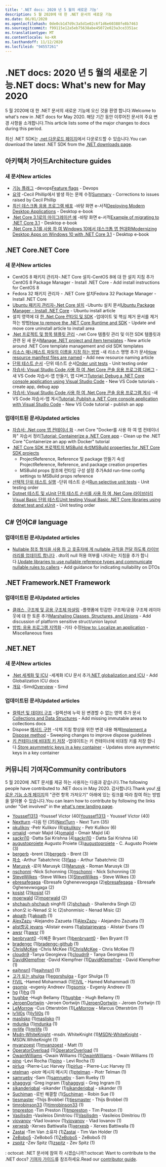 ```yaml
---
title: '.NET docs: 2020 년 5 월의 새로운 기능'
description: 5 월 2020에 대 한 .NET 문서의 새로운 기능
ms.date: 06/01/2020
ms.openlocfilehash: 0de0cb1d7d9c3a5d1e02c6f1d6e60388fe8b7463
ms.sourcegitcommit: f99115e12a5eb75638abe45072e023a3ce3351ac
ms.translationtype: MT
ms.contentlocale: ko-KR
ms.lasthandoff: 11/12/2020
ms.locfileid: "94557261"
---
```

# <a name="net-docs-whats-new-for-may-2020"></a><span data-ttu-id="b1527-103">.NET docs: 2020 년 5 월의 새로운 기능</span><span class="sxs-lookup"><span data-stu-id="b1527-103">.NET docs: What's new for May 2020</span></span>

<span data-ttu-id="b1527-104">5 월 2020에 대 한 .NET 문서의 새로운 기능에 오신 것을 환영 합니다.</span><span class="sxs-lookup"><span data-stu-id="b1527-104">Welcome to what's new in .NET docs for May 2020.</span></span> <span data-ttu-id="b1527-105">해당 기간 동안 이루어진 문서의 주요 변경 사항을 소개합니다.</span><span class="sxs-lookup"><span data-stu-id="b1527-105">This article lists some of the major changes to docs during this period.</span></span>

<span data-ttu-id="b1527-106">최신 .NET SDK는 [.net 다운로드 페이지](https://dotnet.microsoft.com/download)에서 다운로드할 수 있습니다.</span><span class="sxs-lookup"><span data-stu-id="b1527-106">You can download the latest .NET SDK from the [.NET downloads page](https://dotnet.microsoft.com/download).</span></span>

## <a name="architecture-guides"></a><span data-ttu-id="b1527-107">아키텍처 가이드</span><span class="sxs-lookup"><span data-stu-id="b1527-107">Architecture guides</span></span>

### <a name="new-articles"></a><span data-ttu-id="b1527-108">새 문서</span><span class="sxs-lookup"><span data-stu-id="b1527-108">New articles</span></span>

- <span data-ttu-id="b1527-109">[기능 플래그](../architecture/cloud-native/feature-flags.md) -devops</span><span class="sxs-lookup"><span data-stu-id="b1527-109">[Feature flags](../architecture/cloud-native/feature-flags.md) - Devops</span></span>
- <span data-ttu-id="b1527-110">[요약](../architecture/cloud-native/summary.md) -Cecil Phillip에서 발생 하는 문제 수정</span><span class="sxs-lookup"><span data-stu-id="b1527-110">[Summary](../architecture/cloud-native/summary.md) - Corrections to issues raised by Cecil Phillip</span></span>
- <span data-ttu-id="b1527-111">[최신 데스크톱 응용 프로그램 배포](../architecture/modernize-desktop/deploy-modern-applications.md) -바탕 화면 e-서적</span><span class="sxs-lookup"><span data-stu-id="b1527-111">[Deploying Modern Desktop Applications](../architecture/modernize-desktop/deploy-modern-applications.md) - Desktop e-book</span></span>
- <span data-ttu-id="b1527-112">[.Net Core 3.1로의 마이그레이션 예](../architecture/modernize-desktop/example-migration-core.md) -바탕 화면 e-서적</span><span class="sxs-lookup"><span data-stu-id="b1527-112">[Example of migrating to .NET Core 3.1](../architecture/modernize-desktop/example-migration-core.md) - Desktop e-book</span></span>
- <span data-ttu-id="b1527-113">[.Net Core 3.1를 사용 하 여 Windows 10에서 데스크톱 앱 현대화](../architecture/modernize-desktop/index.md)</span><span class="sxs-lookup"><span data-stu-id="b1527-113">[Modernizing Desktop Apps on Windows 10 with .NET Core 3.1](../architecture/modernize-desktop/index.md) - Desktop e-book</span></span>

## <a name="net-core"></a><span data-ttu-id="b1527-114">.NET Core</span><span class="sxs-lookup"><span data-stu-id="b1527-114">.NET Core</span></span>

### <a name="new-articles"></a><span data-ttu-id="b1527-115">새 문서</span><span class="sxs-lookup"><span data-stu-id="b1527-115">New articles</span></span>

- <span data-ttu-id="b1527-116">CentOS 8 패키지 관리자-.NET Core 설치-CentOS 8에 대 한 설치 지침 추가</span><span class="sxs-lookup"><span data-stu-id="b1527-116">CentOS 8 Package Manager - Install .NET Core - Add install instructions for CentOS 8</span></span>
- <span data-ttu-id="b1527-117">Fedora 32 패키지 관리자 - .NET Core 설치</span><span class="sxs-lookup"><span data-stu-id="b1527-117">Fedora 32 Package Manager - Install .NET Core</span></span>
- <span data-ttu-id="b1527-118">[Ubuntu 패키지 관리자-.Net Core 설치](../core/install/linux-ubuntu.md) -Ubuntu 설치 문서</span><span class="sxs-lookup"><span data-stu-id="b1527-118">[Ubuntu Package Manager - Install .NET Core](../core/install/linux-ubuntu.md) - Ubuntu install article</span></span>
- <span data-ttu-id="b1527-119">설치 영역에 대 [한 .Net Core 런타임 및 SDK](../core/install/remove-runtime-sdk-versions.md) -업데이트 및 핵심 제거 문서를 제거 하는 방법</span><span class="sxs-lookup"><span data-stu-id="b1527-119">[How to remove the .NET Core Runtime and SDK](../core/install/remove-runtime-sdk-versions.md) - Update and move core uninstall article to install area</span></span>
- <span data-ttu-id="b1527-120">[.Net 프로젝트 및 항목 템플릿 관리](../core/install/templates.md) -.net Core 템플릿 관리 및 이전 SDK 템플릿과 관련 된 새 문서</span><span class="sxs-lookup"><span data-stu-id="b1527-120">[Manage .NET project and item templates](../core/install/templates.md) - New article around .NET Core template management and old SDK templates</span></span>
- <span data-ttu-id="b1527-121">[리소스 매니페스트 파일의 이름을 지정 하는 방법](../core/resources/manifest-file-names.md) -새 리소스 명명 추가 문서</span><span class="sxs-lookup"><span data-stu-id="b1527-121">[How resource manifest files are named](../core/resources/manifest-file-names.md) - Add new resource naming article</span></span>
- <span data-ttu-id="b1527-122">[단위 테스트 순서](../core/testing/order-unit-tests.md) -단위 테스트 순서</span><span class="sxs-lookup"><span data-stu-id="b1527-122">[Order unit tests](../core/testing/order-unit-tests.md) - Unit testing order</span></span>
- <span data-ttu-id="b1527-123">[자습서: Visual Studio Code 사용 하 여 .Net Core 콘솔 응용 프로그램 디버그](../core/tutorials/debugging-with-visual-studio-code.md) -새 VS Code 자습서-앱 만들기, 앱 디버그</span><span class="sxs-lookup"><span data-stu-id="b1527-123">[Tutorial: Debug a .NET Core console application using Visual Studio Code](../core/tutorials/debugging-with-visual-studio-code.md) - New VS Code tutorials - create app, debug app</span></span>
- <span data-ttu-id="b1527-124">[자습서: Visual Studio Code 사용 하 여 .Net Core 콘솔 응용 프로그램 게시](../core/tutorials/publishing-with-visual-studio-code.md) -새 VS Code 자습서-앱 게시</span><span class="sxs-lookup"><span data-stu-id="b1527-124">[Tutorial: Publish a .NET Core console application with Visual Studio Code](../core/tutorials/publishing-with-visual-studio-code.md) - New VS Code tutorial - publish an app</span></span>

### <a name="updated-articles"></a><span data-ttu-id="b1527-125">업데이트된 문서</span><span class="sxs-lookup"><span data-stu-id="b1527-125">Updated articles</span></span>

- <span data-ttu-id="b1527-126">[자습서: .Net core 앱 컨테이너 화](../core/docker/build-container.md) -.net Core "Docker를 사용 하 여 앱 컨테이너 화" 자습서 정리</span><span class="sxs-lookup"><span data-stu-id="b1527-126">[Tutorial: Containerize a .NET Core app](../core/docker/build-container.md) - Clean up the .NET Core "Containerize an app with Docker" tutorial</span></span>
- [<span data-ttu-id="b1527-127">.NET Core SDK 프로젝트의 MSBuild 속성</span><span class="sxs-lookup"><span data-stu-id="b1527-127">MSBuild properties for .NET Core SDK projects</span></span>](../core/project-sdk/msbuild-props.md)
  - <span data-ttu-id="b1527-128">ProjectReference, Reference 및 package 만들기 속성</span><span class="sxs-lookup"><span data-stu-id="b1527-128">ProjectReference, Reference, and package creation properties</span></span>
  - <span data-ttu-id="b1527-129">MSBuild props 참조에 런타임 구성 설정 추가</span><span class="sxs-lookup"><span data-stu-id="b1527-129">Add run-time config settings to MSBuild props reference</span></span>
- <span data-ttu-id="b1527-130">[선택적 단위 테스트 실행](../core/testing/selective-unit-tests.md) -단위 테스트 순서</span><span class="sxs-lookup"><span data-stu-id="b1527-130">[Run selective unit tests](../core/testing/selective-unit-tests.md) - Unit testing order</span></span>
- <span data-ttu-id="b1527-131">[Dotnet 테스트 및 xUnit 단위 테스트 순서를 사용 하 여 .Net Core 라이브러리 Visual Basic 단위 테스트](../core/testing/unit-testing-visual-basic-with-dotnet-test.md)</span><span class="sxs-lookup"><span data-stu-id="b1527-131">[Unit testing Visual Basic .NET Core libraries using dotnet test and xUnit](../core/testing/unit-testing-visual-basic-with-dotnet-test.md) - Unit testing order</span></span>

## <a name="c-language"></a><span data-ttu-id="b1527-132">C# 언어</span><span class="sxs-lookup"><span data-stu-id="b1527-132">C# language</span></span>

### <a name="updated-articles"></a><span data-ttu-id="b1527-133">업데이트된 문서</span><span class="sxs-lookup"><span data-stu-id="b1527-133">Updated articles</span></span>

- <span data-ttu-id="b1527-134">[Nullable 참조 형식을 사용 하 고 호출자에 게 nullable 규칙을 전달 하도록 라이브러리를 업데이트 합니다](../csharp/nullable-migration-strategies.md) . dto의 null 허용 여부를 나타내는 지침을 추가 합니다.</span><span class="sxs-lookup"><span data-stu-id="b1527-134">[Update libraries to use nullable reference types and communicate nullable rules to callers](../csharp/nullable-migration-strategies.md) - Add guidance for indicating nullability on DTOs</span></span>

## <a name="net-framework"></a><span data-ttu-id="b1527-135">.NET Framework</span><span class="sxs-lookup"><span data-stu-id="b1527-135">.NET Framework</span></span>

### <a name="updated-articles"></a><span data-ttu-id="b1527-136">업데이트된 문서</span><span class="sxs-lookup"><span data-stu-id="b1527-136">Updated articles</span></span>

- <span data-ttu-id="b1527-137">[클래스, 구조체 및 공용 구조체 마샬링](../framework/interop/marshaling-classes-structures-and-unions.md) -플랫폼에 민감한 구조체/공용 구조체 레이아웃에 대 한 토론 추가</span><span class="sxs-lookup"><span data-stu-id="b1527-137">[Marshaling Classes, Structures, and Unions](../framework/interop/marshaling-classes-structures-and-unions.md) - Add discussion of platform sensitive struct/union layout</span></span>
- <span data-ttu-id="b1527-138">[방법: 응용 프로그램 지역화](/dotnet/desktop/wpf/advanced/how-to-localize-an-application) -기타 수정</span><span class="sxs-lookup"><span data-stu-id="b1527-138">[How to: Localize an application](/dotnet/desktop/wpf/advanced/how-to-localize-an-application) - Miscellaneous fixes</span></span>

## <a name="net"></a><span data-ttu-id="b1527-139">.NET</span><span class="sxs-lookup"><span data-stu-id="b1527-139">.NET</span></span>

### <a name="new-articles"></a><span data-ttu-id="b1527-140">새 문서</span><span class="sxs-lookup"><span data-stu-id="b1527-140">New articles</span></span>

- <span data-ttu-id="b1527-141">[.Net 세계화 및 ICU](../standard/globalization-localization/globalization-icu.md) -세계화 ICU 문서 추가</span><span class="sxs-lookup"><span data-stu-id="b1527-141">[.NET globalization and ICU](../standard/globalization-localization/globalization-icu.md) - Add Globalization ICU docs</span></span>
- <span data-ttu-id="b1527-142">[개요](../standard/simd.md) -Simd</span><span class="sxs-lookup"><span data-stu-id="b1527-142">[Overview](../standard/simd.md) - Simd</span></span>

### <a name="updated-articles"></a><span data-ttu-id="b1527-143">업데이트된 문서</span><span class="sxs-lookup"><span data-stu-id="b1527-143">Updated articles</span></span>

- <span data-ttu-id="b1527-144">[컬렉션 및 데이터 구조](../standard/collections/index.md) -컬렉션에 누락 된 변경할 수 없는 영역 추가 문서</span><span class="sxs-lookup"><span data-stu-id="b1527-144">[Collections and Data Structures](../standard/collections/index.md) - Add missing immutable areas to collections docs</span></span>
- <span data-ttu-id="b1527-145">Dispose [메서드 구현](../standard/garbage-collection/implementing-dispose.md) -삭제 지침 향상을 위한 변경 내용 해제</span><span class="sxs-lookup"><span data-stu-id="b1527-145">[Implement a Dispose method](../standard/garbage-collection/implementing-dispose.md) - Sweeping changes to improve dispose guidelines</span></span>
- <span data-ttu-id="b1527-146">[키 컨테이너에 비대칭 키 저장](../standard/security/how-to-store-asymmetric-keys-in-a-key-container.md) -업데이트는 키 컨테이너에 비대칭 키를 저장 합니다.</span><span class="sxs-lookup"><span data-stu-id="b1527-146">[Store asymmetric keys in a key container](../standard/security/how-to-store-asymmetric-keys-in-a-key-container.md) - Updates store asymmetric keys in a key container</span></span>

## <a name="community-contributors"></a><span data-ttu-id="b1527-147">커뮤니티 기여자</span><span class="sxs-lookup"><span data-stu-id="b1527-147">Community contributors</span></span>

<span data-ttu-id="b1527-148">5 월 2020에 .NET 문서를 제공 하는 사용자는 다음과 같습니다.</span><span class="sxs-lookup"><span data-stu-id="b1527-148">The following people have contributed to .NET docs in May 2020.</span></span> <span data-ttu-id="b1527-149">감사합니다.</span><span class="sxs-lookup"><span data-stu-id="b1527-149">Thank you!</span></span> <span data-ttu-id="b1527-150">[새로운 기능 소개 페이지](index.yml)의 "관련 항목 가져오기" 아래에 있는 링크를 따라 참여 하는 방법을 알아볼 수 있습니다.</span><span class="sxs-lookup"><span data-stu-id="b1527-150">You can learn how to contribute by following the links under "Get involved" in the [what's new landing page](index.yml).</span></span>

- <span data-ttu-id="b1527-151">[Youssef1313](https://github.com/Youssef1313) -Youssef Victor (40)</span><span class="sxs-lookup"><span data-stu-id="b1527-151">[Youssef1313](https://github.com/Youssef1313) - Youssef Victor (40)</span></span>
- <span data-ttu-id="b1527-152">[Nextturn](https://github.com/NextTurn) -다음 턴 (35)</span><span class="sxs-lookup"><span data-stu-id="b1527-152">[NextTurn](https://github.com/NextTurn) - Next Turn (35)</span></span>
- <span data-ttu-id="b1527-153">[pkulikov](https://github.com/pkulikov) -Petr Kulikov (6)</span><span class="sxs-lookup"><span data-stu-id="b1527-153">[pkulikov](https://github.com/pkulikov) - Petr Kulikov (6)</span></span>
- <span data-ttu-id="b1527-154">[omajid](https://github.com/omajid) -omair Majid (4)</span><span class="sxs-lookup"><span data-stu-id="b1527-154">[omajid](https://github.com/omajid) - Omair Majid (4)</span></span>
- <span data-ttu-id="b1527-155">[sackri10](https://github.com/sackri10) -Datta Sai Krishna (4)</span><span class="sxs-lookup"><span data-stu-id="b1527-155">[sackri10](https://github.com/sackri10) - Datta Sai Krishna (4)</span></span>
- <span data-ttu-id="b1527-156">[augustoproiete](https://github.com/augustoproiete) Augusto Proiete (3)</span><span class="sxs-lookup"><span data-stu-id="b1527-156">[augustoproiete](https://github.com/augustoproiete) - C. Augusto Proiete (3)</span></span>
- <span data-ttu-id="b1527-157">[bergerb](https://github.com/bergerb) -brent (3)</span><span class="sxs-lookup"><span data-stu-id="b1527-157">[bergerb](https://github.com/bergerb) - Brent (3)</span></span>
- <span data-ttu-id="b1527-158">[파소](https://github.com/faso) -Arthur Tabatchnic (3)</span><span class="sxs-lookup"><span data-stu-id="b1527-158">[faso](https://github.com/faso) - Arthur Tabatchnic (3)</span></span>
- <span data-ttu-id="b1527-159">[Marusyk](https://github.com/Marusyk) -로마 Marusyk (3)</span><span class="sxs-lookup"><span data-stu-id="b1527-159">[Marusyk](https://github.com/Marusyk) - Roman Marusyk (3)</span></span>
- <span data-ttu-id="b1527-160">[nschonni](https://github.com/nschonni) -Nick Schonning (3)</span><span class="sxs-lookup"><span data-stu-id="b1527-160">[nschonni](https://github.com/nschonni) - Nick Schonning (3)</span></span>
- <span data-ttu-id="b1527-161">[SteveWilkes](https://github.com/SteveWilkes) -Steve Wilkes (3)</span><span class="sxs-lookup"><span data-stu-id="b1527-161">[SteveWilkes](https://github.com/SteveWilkes) - Steve Wilkes (3)</span></span>
- <span data-ttu-id="b1527-162">[ebresafegaga](https://github.com/ebresafegaga) -Ebresafe Oghenevwogaga (2)</span><span class="sxs-lookup"><span data-stu-id="b1527-162">[ebresafegaga](https://github.com/ebresafegaga) - Ebresafe Oghenevwogaga (2)</span></span>
- <span data-ttu-id="b1527-163">[kosist](https://github.com/kosist) (2)</span><span class="sxs-lookup"><span data-stu-id="b1527-163">[kosist](https://github.com/kosist) (2)</span></span>
- <span data-ttu-id="b1527-164">[moerwald](https://github.com/moerwald) (2)</span><span class="sxs-lookup"><span data-stu-id="b1527-164">[moerwald](https://github.com/moerwald) (2)</span></span>
- <span data-ttu-id="b1527-165">[shchauh-shchauh](https://github.com/shchauh) singh의 (2)</span><span class="sxs-lookup"><span data-stu-id="b1527-165">[shchauh](https://github.com/shchauh) - Shailendra Singh (2)</span></span>
- <span data-ttu-id="b1527-166">shon오 ic-Nenad 오 Ic (2)</span><span class="sxs-lookup"><span data-stu-id="b1527-166">shonmisic - Nenad Misic (2)</span></span>
- <span data-ttu-id="b1527-167">[akpath](https://github.com/akpath) (1)</span><span class="sxs-lookup"><span data-stu-id="b1527-167">[akpath](https://github.com/akpath) (1)</span></span>
- <span data-ttu-id="b1527-168">[AlexZazu](https://github.com/AlexZazu) -Alejandro Zazueta (1)</span><span class="sxs-lookup"><span data-stu-id="b1527-168">[AlexZazu](https://github.com/AlexZazu) - Alejandro Zazueta (1)</span></span>
- <span data-ttu-id="b1527-169">[alist항공 jevans](https://github.com/alistairjevans) -Alistair evans (1)</span><span class="sxs-lookup"><span data-stu-id="b1527-169">[alistairjevans](https://github.com/alistairjevans) - Alistair Evans (1)</span></span>
- <span data-ttu-id="b1527-170">[awsr](https://github.com/awsr) (1)</span><span class="sxs-lookup"><span data-stu-id="b1527-170">[awsr](https://github.com/awsr) (1)</span></span>
- <span data-ttu-id="b1527-171">[benbryant0](https://github.com/benbryant0) -이혜준 Bryant (1)</span><span class="sxs-lookup"><span data-stu-id="b1527-171">[benbryant0](https://github.com/benbryant0) - Ben Bryant (1)</span></span>
- <span data-ttu-id="b1527-172">[bradengc](https://github.com/bradengc-github) (1)</span><span class="sxs-lookup"><span data-stu-id="b1527-172">[bradengc-github](https://github.com/bradengc-github) (1)</span></span>
- <span data-ttu-id="b1527-173">[ChrisMcKee](https://github.com/ChrisMcKee) -Chris McKee (1)</span><span class="sxs-lookup"><span data-stu-id="b1527-173">[ChrisMcKee](https://github.com/ChrisMcKee) - Chris McKee (1)</span></span>
- <span data-ttu-id="b1527-174">[cloudn9](https://github.com/cloudn9) -Tanya Georgieva (1)</span><span class="sxs-lookup"><span data-stu-id="b1527-174">[cloudn9](https://github.com/cloudn9) - Tanya Georgieva (1)</span></span>
- <span data-ttu-id="b1527-175">[DavidKlempfner](https://github.com/DavidKlempfner) -David Klempfner (1)</span><span class="sxs-lookup"><span data-stu-id="b1527-175">[DavidKlempfner](https://github.com/DavidKlempfner) - David Klempfner (1)</span></span>
- <span data-ttu-id="b1527-176">[eajhnsn1](https://github.com/eajhnsn1) (1)</span><span class="sxs-lookup"><span data-stu-id="b1527-176">[eajhnsn1](https://github.com/eajhnsn1) (1)</span></span>
- <span data-ttu-id="b1527-177">[고가 또는 shulga](https://github.com/egorshulga) (1)</span><span class="sxs-lookup"><span data-stu-id="b1527-177">[egorshulga](https://github.com/egorshulga) - Egor Shulga (1)</span></span>
- <span data-ttu-id="b1527-178">[FIVIL](https://github.com/FIVIL) -Hamed Mohammadi (1)</span><span class="sxs-lookup"><span data-stu-id="b1527-178">[FIVIL](https://github.com/FIVIL) - Hamed Mohammadi (1)</span></span>
- <span data-ttu-id="b1527-179">[gsomix](https://github.com/gsomix) -evgeniy Andreev (1)</span><span class="sxs-lookup"><span data-stu-id="b1527-179">[gsomix](https://github.com/gsomix) - Evgeniy Andreev (1)</span></span>
- <span data-ttu-id="b1527-180">[hg](https://github.com/hg) (1)</span><span class="sxs-lookup"><span data-stu-id="b1527-180">[hg](https://github.com/hg) (1)</span></span>
- <span data-ttu-id="b1527-181">[hughbe](https://github.com/hughbe) -Hugh Bellamy (1)</span><span class="sxs-lookup"><span data-stu-id="b1527-181">[hughbe](https://github.com/hughbe) - Hugh Bellamy (1)</span></span>
- <span data-ttu-id="b1527-182">[JeroenOortwijn](https://github.com/JeroenOortwijn) -Jeroen Oortwijn (1)</span><span class="sxs-lookup"><span data-stu-id="b1527-182">[JeroenOortwijn](https://github.com/JeroenOortwijn) - Jeroen Oortwijn (1)</span></span>
- <span data-ttu-id="b1527-183">[LeMorrow](https://github.com/LeMorrow) -Cus Otterström (1)</span><span class="sxs-lookup"><span data-stu-id="b1527-183">[LeMorrow](https://github.com/LeMorrow) - Marcus Otterström (1)</span></span>
- <span data-ttu-id="b1527-184">[lv1il0s](https://github.com/lv1il0s) (1)</span><span class="sxs-lookup"><span data-stu-id="b1527-184">[lv1il0s](https://github.com/lv1il0s) (1)</span></span>
- <span data-ttu-id="b1527-185">[maslisko](https://github.com/maslisko) (1)</span><span class="sxs-lookup"><span data-stu-id="b1527-185">[maslisko](https://github.com/maslisko) (1)</span></span>
- <span data-ttu-id="b1527-186">[mdunka](https://github.com/mdunka) (1)</span><span class="sxs-lookup"><span data-stu-id="b1527-186">[mdunka](https://github.com/mdunka) (1)</span></span>
- <span data-ttu-id="b1527-187">[mrlife](https://github.com/mrlife) (1)</span><span class="sxs-lookup"><span data-stu-id="b1527-187">[mrlife](https://github.com/mrlife) (1)</span></span>
- <span data-ttu-id="b1527-188">[Msdn-WhiteKnight](https://github.com/MSDN-WhiteKnight) -msdn. WhiteKnight (1)</span><span class="sxs-lookup"><span data-stu-id="b1527-188">[MSDN-WhiteKnight](https://github.com/MSDN-WhiteKnight) - MSDN.WhiteKnight (1)</span></span>
- <span data-ttu-id="b1527-189">[mvanzoest](https://github.com/mvanzoest) (1)</span><span class="sxs-lookup"><span data-stu-id="b1527-189">[mvanzoest](https://github.com/mvanzoest) - Matt (1)</span></span>
- <span data-ttu-id="b1527-190">[OperatorOverload](https://github.com/OperatorOverload) (1)</span><span class="sxs-lookup"><span data-stu-id="b1527-190">[OperatorOverload](https://github.com/OperatorOverload) (1)</span></span>
- <span data-ttu-id="b1527-191">[OwainWilliams](https://github.com/OwainWilliams) -Owain Williams (1)</span><span class="sxs-lookup"><span data-stu-id="b1527-191">[OwainWilliams](https://github.com/OwainWilliams) - Owain Williams (1)</span></span>
- <span data-ttu-id="b1527-192">[pino](https://github.com/pino) -Levi Rocha (1)</span><span class="sxs-lookup"><span data-stu-id="b1527-192">[pino](https://github.com/pino) - Levi Rocha (1)</span></span>
- <span data-ttu-id="b1527-193">[pirluq](https://github.com/pirluq) -Pierre-Luc Harvey (1)</span><span class="sxs-lookup"><span data-stu-id="b1527-193">[pirluq](https://github.com/pirluq) - Pierre-Luc Harvey (1)</span></span>
- <span data-ttu-id="b1527-194">[ptelman](https://github.com/ptelman) -piotr 메시지 메시지 (1)</span><span class="sxs-lookup"><span data-stu-id="b1527-194">[ptelman](https://github.com/ptelman) - Piotr Telman (1)</span></span>
- <span data-ttu-id="b1527-195">[samrueby](https://github.com/samrueby) -Sam (1)</span><span class="sxs-lookup"><span data-stu-id="b1527-195">[samrueby](https://github.com/samrueby) - Sam Rueby (1)</span></span>
- <span data-ttu-id="b1527-196">[shaggygi](https://github.com/shaggygi) -Greg ingram (1)</span><span class="sxs-lookup"><span data-stu-id="b1527-196">[shaggygi](https://github.com/shaggygi) - Greg Ingram (1)</span></span>
- <span data-ttu-id="b1527-197">[sikanderiqbal](https://github.com/sikanderiqbal) -sikander (1)</span><span class="sxs-lookup"><span data-stu-id="b1527-197">[sikanderiqbal](https://github.com/sikanderiqbal) - sikander (1)</span></span>
- <span data-ttu-id="b1527-198">[Suchiman](https://github.com/Suchiman) -로빈 해결할 (1)</span><span class="sxs-lookup"><span data-stu-id="b1527-198">[Suchiman](https://github.com/Suchiman) - Robin Sue (1)</span></span>
- <span data-ttu-id="b1527-199">[tiesmaster](https://github.com/tiesmaster) -Thijs Brobbel (1)</span><span class="sxs-lookup"><span data-stu-id="b1527-199">[tiesmaster](https://github.com/tiesmaster) - Thijs Brobbel (1)</span></span>
- <span data-ttu-id="b1527-200">[timrobinson33](https://github.com/timrobinson33) (1)</span><span class="sxs-lookup"><span data-stu-id="b1527-200">[timrobinson33](https://github.com/timrobinson33) (1)</span></span>
- <span data-ttu-id="b1527-201">[tmpreston](https://github.com/tmpreston) -Tim Preston (1)</span><span class="sxs-lookup"><span data-stu-id="b1527-201">[tmpreston](https://github.com/tmpreston) - Tim Preston (1)</span></span>
- <span data-ttu-id="b1527-202">[Vasilisdm](https://github.com/Vasilisdm) -Vasileios Dimitriou (1)</span><span class="sxs-lookup"><span data-stu-id="b1527-202">[Vasilisdm](https://github.com/Vasilisdm) - Vasileios Dimitriou (1)</span></span>
- <span data-ttu-id="b1527-203">[viovanov](https://github.com/viovanov) -Vlad Iovanov (1)</span><span class="sxs-lookup"><span data-stu-id="b1527-203">[viovanov](https://github.com/viovanov) - Vlad Iovanov (1)</span></span>
- <span data-ttu-id="b1527-204">[xerxesb](https://github.com/xerxesb) -Xerxes Battiwalla (1)</span><span class="sxs-lookup"><span data-stu-id="b1527-204">[xerxesb](https://github.com/xerxesb) - Xerxes Battiwalla (1)</span></span>
- <span data-ttu-id="b1527-205">[Zastai](https://github.com/Zastai) -Tim Van 소유자 (1)</span><span class="sxs-lookup"><span data-stu-id="b1527-205">[Zastai](https://github.com/Zastai) - Tim Van Holder (1)</span></span>
- <span data-ttu-id="b1527-206">[ZeBobo5](https://github.com/ZeBobo5) -ZeBobo5 (1)</span><span class="sxs-lookup"><span data-stu-id="b1527-206">[ZeBobo5](https://github.com/ZeBobo5) - ZeBobo5 (1)</span></span>
- <span data-ttu-id="b1527-207">[zspitz](https://github.com/zspitz) -Zev Spitz (1)</span><span class="sxs-lookup"><span data-stu-id="b1527-207">[zspitz](https://github.com/zspitz) - Zev Spitz (1)</span></span>

<span data-ttu-id="b1527-208">: octocat: .NET 문서에 참여 하 시겠습니까?</span><span class="sxs-lookup"><span data-stu-id="b1527-208">:octocat: Want to contribute to the .NET docs?</span></span> <span data-ttu-id="b1527-209">[기여자 가이드](/contribute/dotnet/dotnet-contribute)를 참조하세요.</span><span class="sxs-lookup"><span data-stu-id="b1527-209">Read our [contributor guide](/contribute/dotnet/dotnet-contribute).</span></span>
